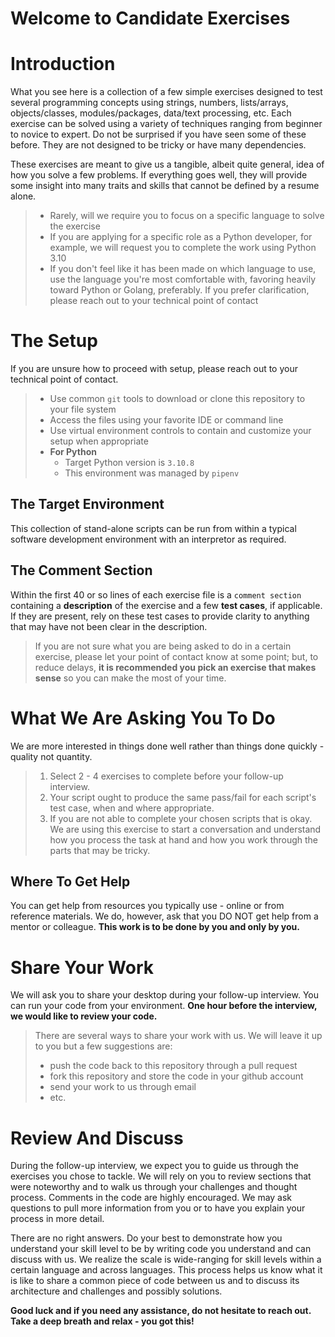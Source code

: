 # Welcome to Candidate Exercises #

# Introduction #

What you see here is a collection of a few simple  exercises designed to test several programming concepts using strings, numbers, lists/arrays, objects/classes, modules/packages, data/text processing, etc.  Each exercise can be solved using a variety of techniques ranging from beginner to novice to expert.  Do not be surprised if you have seen some of these before.  They are not designed to be tricky or have many dependencies.

These exercises are meant to give us a tangible, albeit quite general, idea of how you solve a few problems.  If everything goes well, they will provide some insight into many traits and skills that cannot be defined by a resume alone.
    
> * Rarely, will we require you to focus on a specific language to solve the exercise
> * If you are applying for a specific role as a Python developer, for example, we will request you to complete the work using Python 3.10
> * If you don't feel like it has been made on which language to use, use the language you're most comfortable with, favoring heavily toward Python or Golang, preferably.  If you prefer clarification, please reach out to your technical point of contact

 # The Setup #
 
If you are unsure how to proceed with setup, please reach out to your technical point of contact.

> * Use common `git` tools to download or clone this repository to your file system
> * Access the files using your favorite IDE or command line
> * Use virtual environment controls to contain and customize your setup when appropriate
> * **For Python**
>     * Target Python version is `3.10.8`
>     * This environment was managed by `pipenv`


## The Target Environment ##

This collection of stand-alone scripts can be run from within a typical software development environment with an interpretor as required.

## The Comment Section ##

Within the first 40 or so lines of each exercise file is a `comment section` containing a **description** of the exercise and a few **test cases**, if applicable.  If they are present, rely on these test cases to provide clarity to anything that may have not been clear in the description.

> If you are not sure what you are being asked to do in a certain exercise, please let your point of contact know at some point; but, to reduce delays, **it is recommended you pick an exercise that makes sense** so you can make the most of your time.

 # What We Are Asking You To Do #
We are more interested in things done well rather than things done quickly - quality not quantity. 

> 1. Select 2 - 4 exercises to complete before your follow-up interview.  
> 1. Your script ought to produce the same pass/fail for each script's test case, when and where appropriate.
> 1. If you are not able to complete your chosen scripts that is okay.  We are using this exercise to start a conversation and understand how you process the task at hand and how you work through the parts that may be tricky.

## Where To Get Help ##

You can get help from resources you typically use - online or from reference materials.  We do, however, ask that you DO NOT get help from a mentor or colleague.  **This work is to be done by you and only by you.**


# Share Your Work #
 
 We will ask you to share your desktop during your follow-up interview.  You can run your code from your environment.  **One hour before the interview, we would like to review your code.**
 
 > There are several ways to share your work with us.  We will leave it up to you but a few suggestions are:
> * push the code back to this repository through a pull request
> * fork this repository and store the code in your github account
> * send your work to us through email
> * etc.


# Review And Discuss #

During the follow-up interview, we expect you to guide us through the exercises you chose to tackle.  We will rely on you to review sections that were noteworthy and to walk us through your challenges and thought process.  Comments in the code are highly encouraged.  We may ask questions to pull more information from you or to have you explain your process in more detail.

There are no right answers.  Do your best to demonstrate how you understand your skill level to be by writing code you understand and can discuss with us.  We realize the scale is wide-ranging for skill levels within a certain language and across languages.  This process helps us know what it is like to share a common piece of code between us and to discuss its architecture and challenges and possibly solutions.

**Good luck and if you need any assistance, do not hesitate to reach out.  Take a deep breath and relax - you got this!**